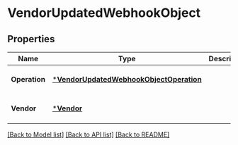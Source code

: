 # VendorUpdatedWebhookObject

## Properties
Name | Type | Description | Notes
------------ | ------------- | ------------- | -------------
**Operation** | [***VendorUpdatedWebhookObjectOperation**](VendorUpdatedWebhookObjectOperation.md) |  | [optional] [default to null]
**Vendor** | [***Vendor**](Vendor.md) |  | [optional] [default to null]

[[Back to Model list]](../README.md#documentation-for-models) [[Back to API list]](../README.md#documentation-for-api-endpoints) [[Back to README]](../README.md)

